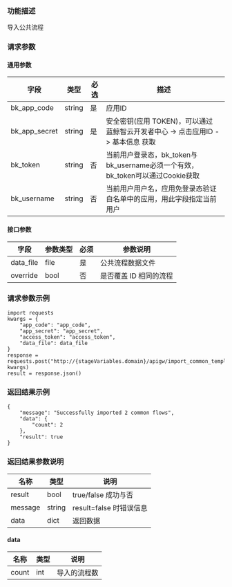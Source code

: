 ### 功能描述

导入公共流程

### 请求参数

#### 通用参数
|   字段           |  类型       | 必选     |  描述             |
|-----------------|-------------|---------|------------------|
|   bk_app_code   |   string    |   是    |  应用ID |
|   bk_app_secret |   string    |   是    |  安全密钥(应用 TOKEN)，可以通过 蓝鲸智云开发者中心 -> 点击应用ID -> 基本信息 获取 |
|   bk_token      |   string    |   否    |  当前用户登录态，bk_token与bk_username必须一个有效，bk_token可以通过Cookie获取  |
|   bk_username   |   string    |   否    |  当前用户用户名，应用免登录态验证白名单中的应用，用此字段指定当前用户              |

#### 接口参数

|   字段   |    参数类型  |  必须  |     参数说明     |
| ------------ | ------------ | ------ | ---------------- |
|   data_file    |   file     |   是   |  公共流程数据文件 |
|   override        | bool     | 否         | 是否覆盖 ID 相同的流程           |           |

### 请求参数示例

```
import requests
kwargs = {
    "app_code": "app_code",
    "app_secret": "app_secret",
    "access_token": "access_token",
    "data_file": data_file
}
response = requests.post("http://{stageVariables.domain}/apigw/import_common_template/", kwargs)
result = response.json()
```

### 返回结果示例

```
{
    "message": "Successfully imported 2 common flows",
    "data": {
        "count": 2
    },
    "result": true
}
```

### 返回结果参数说明

|      名称     |     类型   |               说明             |
| ------------  | ---------- | ------------------------------ |
|  result       | bool       | true/false 成功与否            |
|  message      | string     | result=false 时错误信息        |
|  data         | dict        | 返回数据                    |

#### data

|   名称   |  类型  |           说明             |
| ------------ | ---------- | ------------------------------ |
|  count      |    int    |      导入的流程数    |
